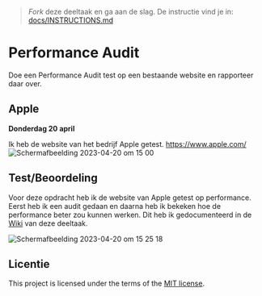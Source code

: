 > _Fork_ deze deeltaak en ga aan de slag. De instructie vind je in: [docs/INSTRUCTIONS.md](docs/INSTRUCTIONS.md)

# Performance Audit 

Doe een Performance Audit test op een bestaande website en rapporteer daar over.

## Apple

**Donderdag 20 april**

Ik heb de website van het bedrijf Apple getest. 
https://www.apple.com/
![Schermafbeelding 2023-04-20 om 15 00](https://user-images.githubusercontent.com/112861375/233375313-2330c210-a301-4a5b-88fc-bb237f8651b2.png)

## Test/Beoordeling

Voor deze opdracht heb ik de website van Apple getest op performance. Eerst heb ik een audit gedaan en daarna heb ik bekeken hoe de performance beter zou kunnen werken. Dit heb ik gedocumenteerd in de [Wiki](https://github.com/rosahoffer/performance-matters-performance-audit/wiki) van deze deeltaak.


![Schermafbeelding 2023-04-20 om 15 25 18](https://user-images.githubusercontent.com/112861375/233380778-40cc1ff3-5a2f-460f-b0f0-92fa99aa5c44.png)

## Licentie

This project is licensed under the terms of the [MIT license](./LICENSE).
